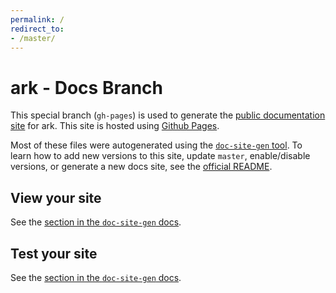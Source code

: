 ```yaml
---
permalink: /
redirect_to:
- /master/
---
```


# ark - Docs Branch

This special branch (`gh-pages`) is used to generate the [public documentation site](https://heptio.github.io/ark)
for ark. This site is hosted using [Github Pages](https://help.github.com/articles/what-is-github-pages/).

Most of these files were autogenerated using the [`doc-site-gen` tool](https://github.com/heptio/doc-site-gen). To learn how to add new
versions to this site, update `master`, enable/disable versions, or generate a new docs site, see the [official README](https://github.com/heptio/doc-site-gen/README.md).

## View your site

See the [section in the `doc-site-gen` docs](https://github.com/heptio/doc-site-gen/README.md#view-your-site).

## Test your site

See the [section in the `doc-site-gen` docs](https://github.com/heptio/doc-site-gen/README.md#test-your-site).
